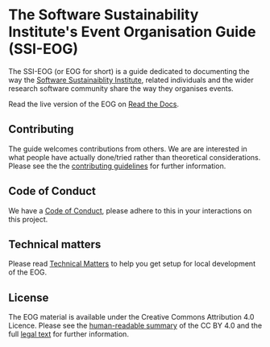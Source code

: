 # The Software Sustainability Institute's Event Organisation Guide (SSI-EOG)
The SSI-EOG (or EOG for short) is a guide dedicated to documenting the way the [Software Sustainaiblity Institute](https://www.software.ac.uk/), related individuals and the wider research software community share the way they organises events.

Read the live version of the EOG on [Read the Docs](https://event-organisation-guide.readthedocs.io/).

## Contributing
The guide welcomes contributions from others. We are are interested in what people have actually done/tried rather than theoretical considerations.
Please see the the [contributing guidelines](https://github.com/softwaresaved/event-organisation-guide/blob/master/CONTRIBUTING.md) for further information.

## Code of Conduct
We have a [Code of Conduct](https://github.com/softwaresaved/event-organisation-guide/blob/master/CODE_OF_CONDUCT.md), please adhere to this in your interactions on this project.

## Technical matters
Please read [Technical Matters](https://github.com/softwaresaved/event-organisation-guide/blob/master/TECHNICAL_MATTERS.md) to help you get setup for local development of the EOG.

## License
The EOG material is available under the Creative Commons Attribution 4.0 Licence. Please see the [human-readable summary](https://creativecommons.org/licenses/by/4.0/) of the CC BY 4.0 and the full [legal text](https://creativecommons.org/licenses/by/4.0/legalcode) for further information.
